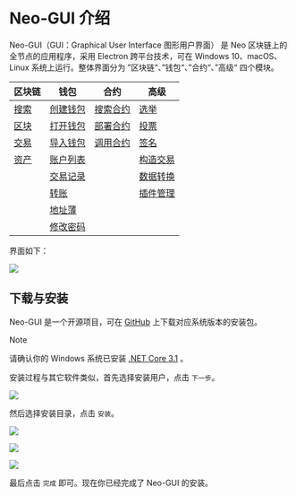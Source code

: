 # Neo-GUI 介绍

Neo-GUI（GUI：Graphical User Interface 图形用户界面） 是 Neo 区块链上的全节点的应用程序，采用 Electron 跨平台技术，可在 Windows 10、macOS、Linux 系统上运行。整体界面分为 ”区块链“、”钱包“、”合约“、”高级“ 四个模块。

| 区块链                | 钱包                           | 合约                             | 高级                             |
| --------------------- | ------------------------------ | -------------------------------- | -------------------------------- |
| [搜索](block.md#搜索) | [创建钱包](wallet.md#创建钱包) | [搜索合约](contract.md#搜索合约) | [选举](advanced.md#选举)         |
| [区块](block.md#区块) | [打开钱包](wallet.md#打开钱包) | [部署合约](contract.md#部署合约) | [投票](advanced.md#投票)         |
| [交易](block.md#交易) | [导入钱包](wallet.md#导入钱包) | [调用合约](contract.md#调用合约) | [签名](advanced.md#签名)         |
| [资产](block.md#资产) | [账户列表](wallet.md#账户列表) |                                  | [构造交易](advanced.md#构造交易) |
|                       | [交易记录](wallet.md#交易记录) |                                  | [数据转换](advanced.md#数据转换) |
|                       | [转账](wallet.md#转账)         |                                  | [插件管理](advanced.md#插件管理) |
|                       | [地址薄](wallet.md#地址薄)     |                                  |                                  |
|                       | [修改密码](wallet.md#修改密码) |                                  |                                  |

界面如下：

![](/assets/main.png)

## 下载与安装

Neo-GUI 是一个开源项目，可在 [GitHub](https://github.com/neo-ngd/Neo3-GUI/releases) 上下载对应系统版本的安装包。

> [!Note]
>
> 请确认你的 Windows 系统已安装 [.NET Core 3.1](https://dotnet.microsoft.com/download/dotnet-core/current/runtime) 。

安装过程与其它软件类似，首先选择安装用户，点击 `下一步`。

![](/assets/setup1.png)

然后选择安装目录，点击 `安装`。

![](/assets/setup2.png)

![](/assets/setup3.png)

![](/assets/setup4.png)

最后点击 `完成` 即可。现在你已经完成了 Neo-GUI 的安装。 